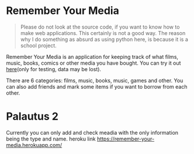 # Remember Your Media

> Please do not look at the source code, if you want to know how to make web applications. This certainly is not a good way. The reason why I do something as absurd as using python here, is because it is a school project.

Remember Your Media is an application for keeping track of what films, music, books, comics or other media you have bought. You can try it out [here](https://remember-your-media.herokuapp.com/)(only for testing, data may be lost).

There are 6 categories: films, music, books, music, games and other. You can also add friends and mark some items if you want to borrow from each other.

# Palautus 2
Currently you can only add and check meadia with the only information being the type and name. heroku link https://remember-your-media.herokuapp.com/
